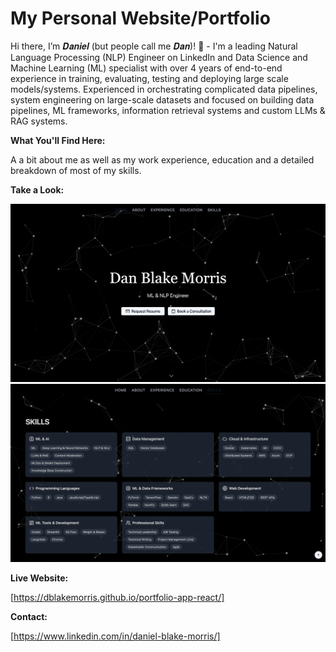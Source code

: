 # My Personal Website/Portfolio

Hi there, I’m 𝑫𝒂𝒏𝒊𝒆𝒍 (but people call me 𝑫𝒂𝒏)! 👋 -  I'm a leading Natural Language Processing (NLP) Engineer on LinkedIn and Data Science and Machine Learning (ML) specialist with over 4 years of end-to-end experience in training, evaluating, testing and deploying large scale models/systems. Experienced in orchestrating complicated data pipelines, system engineering on large-scale datasets and focused on building data pipelines, ML frameworks, information retrieval systems and custom LLMs & RAG systems.

**What You'll Find Here:**

A a bit about me as well as my work experience, education and a detailed breakdown of most of my skills.

**Take a Look:**

![Screenshot 1](https://github.com/DBlakeMorris/portfolio-app-react/blob/main/screenshot-1.png)
![Screenshot 2](https://github.com/DBlakeMorris/portfolio-app-react/blob/main/screenshot-2.png)

**Live Website:**

[https://dblakemorris.github.io/portfolio-app-react/]

**Contact:**

[https://www.linkedin.com/in/daniel-blake-morris/]



